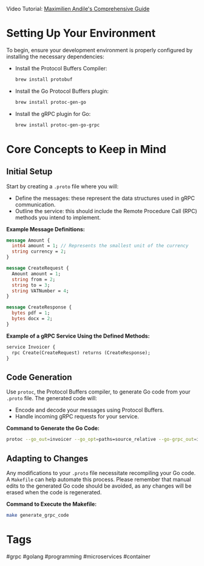 Video Tutorial: [Maximilien Andile's Comprehensive Guide](https://www.youtube.com/watch?v=gbrPMv_GuQY&t=722s)

# Setting Up Your Environment
To begin, ensure your development environment is properly configured by installing the necessary dependencies:

- Install the Protocol Buffers Compiler:
  ```bash
  brew install protobuf
  ```
- Install the Go Protocol Buffers plugin:
  ```bash
  brew install protoc-gen-go
  ```
- Install the gRPC plugin for Go:
  ```bash
  brew install protoc-gen-go-grpc
  ```

# Core Concepts to Keep in Mind

## Initial Setup
Start by creating a `.proto` file where you will:

- Define the messages: these represent the data structures used in gRPC communication.
- Outline the service: this should include the Remote Procedure Call (RPC) methods you intend to implement.

**Example Message Definitions:**
```proto
message Amount {
  int64 amount = 1; // Represents the smallest unit of the currency
  string currency = 2;
}

message CreateRequest {
  Amount amount = 1;
  string from = 2;
  string to = 3;
  string VATNumber = 4;
}

message CreateResponse {
  bytes pdf = 1;
  bytes docx = 2;
}
```

**Example of a gRPC Service Using the Defined Methods:**
```proto
service Invoicer {
  rpc Create(CreateRequest) returns (CreateResponse);
}
```

## Code Generation
Use `protoc`, the Protocol Buffers compiler, to generate Go code from your `.proto` file. The generated code will:

- Encode and decode your messages using Protocol Buffers.
- Handle incoming gRPC requests for your service.

**Command to Generate the Go Code:**
```bash
protoc --go_out=invoicer --go_opt=paths=source_relative --go-grpc_out=invoicer --go-grpc_opt=paths=source_relative invoicer.proto
```

## Adapting to Changes
Any modifications to your `.proto` file necessitate recompiling your Go code. A `Makefile` can help automate this process. Please remember that manual edits to the generated Go code should be avoided, as any changes will be erased when the code is regenerated.

**Command to Execute the Makefile:**
```bash
make generate_grpc_code
```

# Tags
#grpc #golang #programming #microservices #container